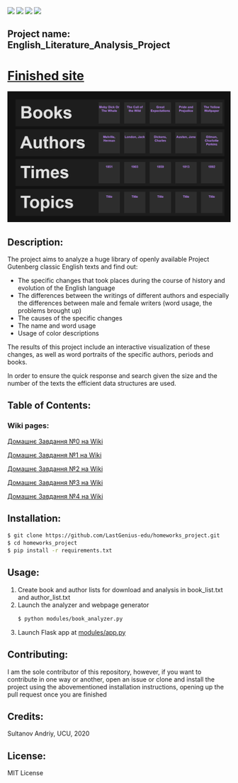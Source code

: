 ![](https://img.shields.io/github/license/LastGenius-edu/homeworks_project)
![](https://img.shields.io/github/commit-activity/w/LastGenius-edu/homeworks_project)
![](https://img.shields.io/github/last-commit/LastGenius-edu/homeworks_project)
![](https://img.shields.io/github/languages/code-size/LastGenius-edu/homeworks_project)
## Project name: English_Literature_Analysis_Project

# [Finished site](https://text-analysis-ucu.herokuapp.com)
![](https://github.com/LastGenius-edu/homeworks_project/raw/master/docs/site.png)

## Description: 

The project aims to analyze a huge library of openly available Project Gutenberg classic English texts and find out:
* The specific changes that took places during the course of history and evolution of the English language
* The differences between the writings of different authors and especially the differences between male and female writers (word usage, the problems brought up)
* The causes of the specific changes
* The name and word usage
* Usage of color descriptions

The results of this project include an interactive visualization of these changes, as well as word portraits of the specific authors, periods and books.

In order to ensure the quick response and search given the size and the number of the texts the efficient data structures are used.

## Table of Contents: 

### Wiki pages:

[Домашнє Завдання №0 на Wiki](https://github.com/LastGenius-edu/homeworks_project/wiki/1.-Домашнє-завдання-№0)

[Домашнє Завдання №1 на Wiki](https://github.com/LastGenius-edu/homeworks_project/wiki/2.-Домашнє-завдання-№1)

[Домашнє Завдання №2 на Wiki](https://github.com/LastGenius-edu/homeworks_project/wiki/3.-Домашнє-завдання-№2)

[Домашнє Завдання №3 на Wiki](https://github.com/LastGenius-edu/homeworks_project/wiki/4.-Домашнє-завдання-№3)

[Домашнє Завдання №4 на Wiki](https://github.com/LastGenius-edu/homeworks_project/wiki/5.-Домашнє-завдання-№4)

## Installation: 

```bash
$ git clone https://github.com/LastGenius-edu/homeworks_project.git
$ cd homeworks_project
$ pip install -r requirements.txt
```

## Usage: 
1. Create book and author lists for download and analysis in book_list.txt and author_list.txt
2. Launch the analyzer and webpage generator
    ```bash
    $ python modules/book_analyzer.py
    ```
3. Launch Flask app at [modules/app.py](https://github.com/LastGenius-edu/homeworks_project/blob/master/modules/app.py)

## Contributing: 

I am the sole contributor of this repository, however, if you want to contribute in one way or another, open an issue or clone and install the project using the abovementioned installation instructions, opening up the pull request once you are finished

## Credits: 

Sultanov Andriy, UCU, 2020

## License:  

MIT License

